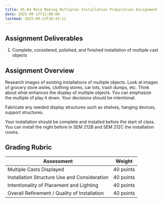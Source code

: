 ```yaml
---
title: 05.04 Mold Making Multiples Installation Preparation Assignment
date: 2025-09-17T12:00:00
lastmod: 2025-09-23T20:43:11
---
```


## Assignment Deliverables

1. Complete, considered, polished, and finished installation of multiple cast objects

## Assignment Overview

Research images of existing installations of multiple objects. Look at images of grocery store aisles, clothing stores, car lots, trash dumps, etc. Think about what enhances the display of multiple objects. You can emphasize the multiple of play it down. Your decisions should be intentional.

Fabricate any needed display structures such as shelves, hanging devices, support structures.

Your installation should be complete and installed before the start of class. You can install the night before in SEM 212B and SEM 212C the installation rooms.

## Grading Rubric

<div class="responsive-table-markdown">

| Assessment                                   | Weight    |
| -------------------------------------------- | --------- |
| Multiple Casts Displayed                     | 40 points |
| Installation Structure Use and Consideration | 40 points |
| Intentionality of Placement and Lighting     | 40 points |
| Overall Refinement / Quality of Installation | 40 points |

</div>
